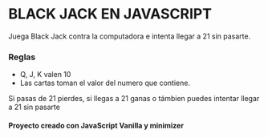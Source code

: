 # BLACK JACK EN JAVASCRIPT

Juega Black Jack contra la computadora e intenta llegar a 21 sin pasarte.

### Reglas 
- Q, J, K valen 10
- Las cartas toman el valor del numero que contiene.

Si pasas de 21 pierdes, si llegas a 21 ganas o támbien puedes intentar llegar a 21 sin pasarte

#### Proyecto creado con JavaScript Vanilla  y minimizer 
